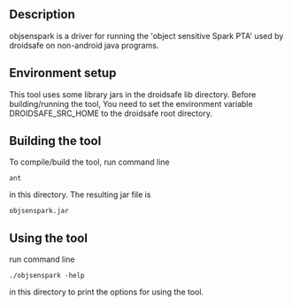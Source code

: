 Description
-----------

objsenspark is a driver for running the 'object sensitive Spark PTA' used by droidsafe on non-android java programs.

Environment setup
-----------------

This tool uses some library jars in the droidsafe lib directory. Before building/running the tool, You need to set the
environment variable DROIDSAFE_SRC_HOME to the droidsafe root directory.

Building the tool
-----------------

To compile/build the tool, run command line

    ant

in this directory. The resulting jar file is 

    objsenspark.jar

Using the tool
--------------

run command line

    ./objsenspark -help

in this directory to print the options for using the tool.
